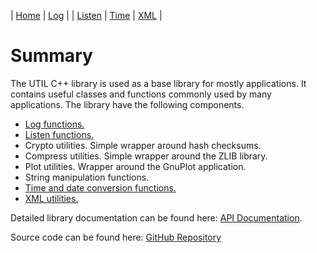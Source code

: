 | [Home](index.html) | [Log](log.html) | | [Listen](listen.html) | [Time](time.html) | [XML](xml.html) |

# Summary
The UTIL C++ library is used as a base library for mostly applications. It contains 
useful classes and functions commonly used by many applications. The library have 
the following components.

- [Log functions.](log.html)
- [Listen functions.](listen.html)
- Crypto utilities. Simple wrapper around hash checksums.
- Compress utilities. Simple wrapper around the ZLIB library.
- Plot utilities. Wrapper around the GnuPlot application.
- String manipulation functions. 
- [Time and date conversion functions.](time.html)
- [XML utilities.](xml.html)

Detailed library documentation can be found here: [API Documentation](/manual/html/index.html).

Source code can be found here: [GitHub Repository](https://github.com/ihedvall/utillib) 

